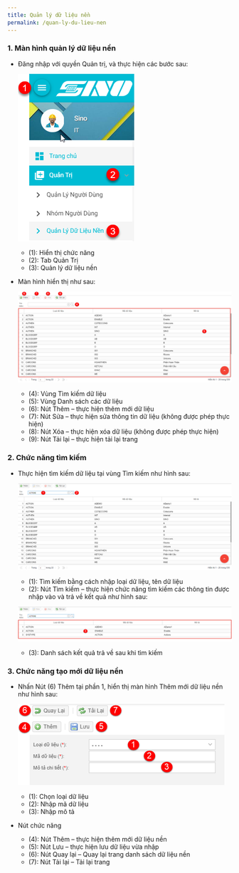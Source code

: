 ```yaml
---
title: Quản lý dữ liệu nền
permalink: /quan-ly-du-lieu-nen
---
```


### **1. Màn hình quản lý dữ liệu nền**
* Đăng nhập với quyền Quản trị, và thực hiện các bước sau:

     ![](assets/systemcodemanager/mnSystemCodeManager.png)

     * (1): Hiển thị chức năng
     * (2): Tab Quản Trị
     * (3): Quản lý dữ liệu nền

* Màn hình hiển thị như sau:

     ![](assets/systemcodemanager/SystemCodeManager.png)

     * (4): Vùng Tìm kiếm dữ liệu
     * (5): Vùng Danh sách các dữ liệu
     * (6): Nút Thêm – thực hiện thêm mới dữ liệu
     * (7): Nút Sửa – thực hiện sửa thông tin dữ liệu (không được phép thực hiện)
     * (8): Nút Xóa – thực hiện xóa dữ liệu (không được phép thực hiện)
     * (9): Nút Tải lại – thực hiện tải lại trang

### **2. Chức năng tìm kiếm**
* Thực hiện tìm kiếm dữ liệu tại vùng Tìm kiếm như hình sau:

     ![](assets/systemcodemanager/SystemCodeManagerSearch.png)

     * (1): Tìm kiếm bằng cách nhập loại dữ liệu, tên dữ liệu
     * (2): Nút Tìm kiếm – thực hiện chức năng tìm kiếm các thông tin được nhập vào và trả về kết quả như hình sau:

     ![](assets/systemcodemanager/SystemCodeManagerSearchResult.png)

     * (3): Danh sách kết quả trả về sau khi tìm kiếm

### **3. Chức năng tạo mới dữ liệu nền**
* Nhấn Nút (6) Thêm tại phần 1, hiển thị màn hình Thêm mới dữ liệu nền như hình sau:

     ![](assets/systemcodemanager/SystemCodeDetailsAdd.png)

     * (1): Chọn loại dữ liệu
     * (2): Nhập mã dữ liệu
     * (3): Nhập mô tả
* Nút chức năng
     * (4): Nút Thêm – thực hiện thêm mới dữ liệu nền
     * (5): Nút Lưu – thực hiện lưu dữ liệu vừa nhập
     * (6): Nút Quay lại – Quay lại trang danh sách dữ liệu nền
     * (7): Nút Tải lại – Tải lại trang
